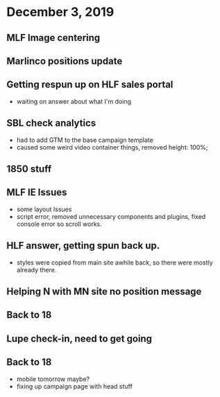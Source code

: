 # December 3, 2019

## MLF Image centering

## Marlinco positions update

## Getting respun up on HLF sales portal
- waiting on answer about what I'm doing

## SBL check analytics
- had to add GTM to the base campaign template
- caused some weird video container things, removed height: 100%;

## 1850 stuff

## MLF IE Issues
- some layout Issues
- script error, removed unnecessary components and plugins, fixed console error so scroll works. 

## HLF answer, getting spun back up.
- styles were copied from main site awhile back, so there were mostly already there. 

## Helping N with MN site no position message

## Back to 18

## Lupe check-in, need to get going

## Back to 18
- mobile tomorrow maybe?
- fixing up campaign page with head stuff